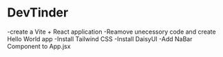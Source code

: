 # DevTinder

-create a Vite + React application
-Reamove unecessory code and create Hello World app
-Install Tailwind CSS
-Install DaisyUI
-Add NaBar Component to App.jsx
